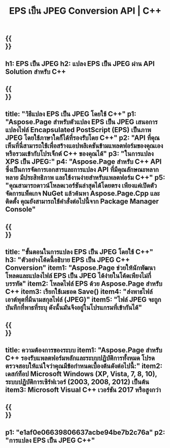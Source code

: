 ﻿---
translation: true
template: /_templates/_conversion-child-cpp.md
title: EPS เป็น JPEG Conversion API | C++
url: /cpp/conversion/eps-to-jpeg/
description: การแปลง EPS เป็น JPEG โดย Aspose.Page สำหรับโซลูชัน C++ API ทำงานในสภาพแวดล้อมรันไทม์ C++ สำหรับ Windows 32 บิต, Windows 64 บิต และ Linux 64 บิต
informat: EPS
outformat: JPEG
otherformats: XPS PS
---

{{<section banner>}}
---
h1: EPS เป็น JPEG
h2: แปลง EPS เป็น JPEG ผ่าน API Solution สำหรับ C++
---

{{<section overview>}}
---
title: "วิธีแปลง EPS เป็น JPEG โดยใช้ C++"
p1: "Aspose.Page สำหรับตัวแปลง EPS เป็น JPEG เสนอการแปลงไฟล์ Encapsulated PostScript (EPS) เป็นภาพ JPEG โดยใช้ภาษาใดก็ได้ที่รองรับโดย C++"
p2: "API ที่คุณเห็นที่นี่สามารถใช้เพื่อสร้างแอปพลิเคชันข้ามแพลตฟอร์มของคุณเองหรือรวมเข้ากับโปรเจ็กต์ C++ ของคุณได้"
p3: "ในการแปลง XPS เป็น JPEG:"
p4: "Aspose.Page สำหรับ C++ API ซึ่งเป็นการจัดการเอกสารและการแปลง API ที่มีคุณลักษณะหลากหลาย มีประสิทธิภาพ และใช้งานง่ายสำหรับแพลตฟอร์ม C++"
p5: "คุณสามารถดาวน์โหลดเวอร์ชันล่าสุดได้โดยตรง เพียงแค่เปิดตัวจัดการแพ็คเกจ NuGet แล้วค้นหา Aspose.Page.Cpp และติดตั้ง คุณยังสามารถใช้คำสั่งต่อไปนี้จาก Package Manager Console"
---

{{<section feature1>}}
---
title: "ขั้นตอนในการแปลง EPS เป็น JPEG โดยใช้ C++"
h3: "ตัวอย่างโค้ดนี้อธิบาย EPS เป็น JPEG C++ Conversion"
item1: "Aspose.Page ช่วยให้นักพัฒนาโหลดและแปลงไฟล์ EPS เป็น JPEG ได้ง่ายในโค้ดเพียงไม่กี่บรรทัด"
item2: โหลดไฟล์ EPS ด้วย Aspose.Page สำหรับ C++
item3: เรียกใช้เมธอด Save()
item4: "ส่งพาธไฟล์เอาต์พุตที่มีนามสกุลไฟล์ (JPEG)"
item5: "ไฟล์ JPEG จะถูกบันทึกที่พาธที่ระบุ ดังนั้นมันจึงอยู่ในโปรแกรมที่เข้ากันได้"
---

{{<section feature2>}}
---
title: ความต้องการของระบบ
item1: "Aspose.Page สำหรับ C++ รองรับแพลตฟอร์มหลักและระบบปฏิบัติการทั้งหมด โปรดตรวจสอบให้แน่ใจว่าคุณมีข้อกำหนดเบื้องต้นดังต่อไปนี้:"
item2: เดสก์ท็อป Microsoft Windows (XP, Vista, 7, 8, 10), ระบบปฏิบัติการเซิร์ฟเวอร์ (2003, 2008, 2012) เป็นต้น
item3: Microsoft Visual C++ เวอร์ชัน 2017 หรือสูงกว่า
---

{{<section gist>}}
---
p1: "e1af0e06639806637acbe94be7b2c76a"
p2: "การแปลง EPS เป็น JPEG C++"
---
